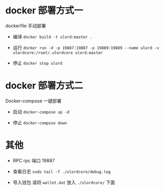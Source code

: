# docker 部署方式一
dockerfile 手动部署
* 编译
`docker build -t ulord:master .`

* 运行
`docker run -d -p 19887:19887 -p 19889:19889 --name ulord -v ulordcore:/root/.ulordcore ulord:master`

* 停止
`docker stop ulord`

# docker 部署方式二
Docker-compose 一键部署

* 启动
`docker-compose up -d`

* 停止
`docker-compose down`


# 其他
* RPC
 rpc 端口 19887

* 查看日志
 `sudo tail -f ./ulordcore/debug.log`

* 导入钱包
 请将 `wallet.dat` 放入 `./ulordcore/` 下面
